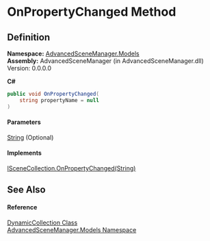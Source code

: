 # OnPropertyChanged Method

## Definition

**Namespace:** [AdvancedSceneManager.Models](N_AdvancedSceneManager_Models.md)\
**Assembly:** AdvancedSceneManager (in AdvancedSceneManager.dll) Version: 0.0.0.0

**C#**

```c#
public void OnPropertyChanged(
	string propertyName = null
)
```

#### Parameters

&#x20; [String](https://learn.microsoft.com/dotnet/api/system.string)  (Optional)&#x20;

#### Implements

[ISceneCollection.OnPropertyChanged(String)](M_AdvancedSceneManager_Models_ISceneCollection_OnPropertyChanged.md)

## See Also

#### Reference

[DynamicCollection Class](T_AdvancedSceneManager_Models_DynamicCollection.md)\
[AdvancedSceneManager.Models Namespace](N_AdvancedSceneManager_Models.md)
